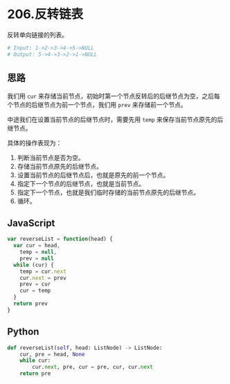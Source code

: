 # 206.反转链表

反转单向链接的列表。

```bash
# Input: 1->2->3->4->5->NULL
# Output: 5->4->3->2->1->NULL
```

## 思路

我们用 `cur` 来存储当前节点，初始时第一个节点反转后的后继节点为空，之后每个节点的后继节点为前一个节点，我们用 `prev` 来存储前一个节点。

中途我们在设置当前节点的后继节点时，需要先用 `temp` 来保存当前节点原先的后继节点。

具体的操作表现为：

1. 判断当前节点是否为空。
2. 存储当前节点原先的后继节点。
3. 设置当前节点的后继节点后，也就是原先的前一个节点。
4. 指定下一个节点的后继节点，也就是当前节点。
5. 指定下一个节点，也就是我们临时存储的当前节点原先的后继节点。
6. 循环。

## JavaScript

```javascript
var reverseList = function(head) {
  var cur = head,
    temp = null,
    prev = null
  while (cur) {
    temp = cur.next
    cur.next = prev
    prev = cur
    cur = temp
  }
  return prev
}
```

## Python

```python
def reverseList(self, head: ListNode) -> ListNode:
    cur, pre = head, None
    while cur:
        cur.next, pre, cur = pre, cur, cur.next
    return pre
```
